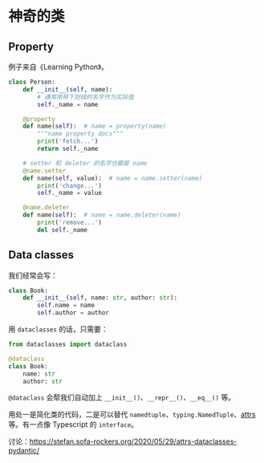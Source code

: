 # 神奇的类

## Property

例子来自《Learning Python》。

```python
class Person:
    def __init__(self, name):
        # 通常用带下划线的名字作为实际值
        self._name = name

    @property
    def name(self):  # name = property(name)
        """name property docs"""
        print('fetch...')
        return self._name

    # setter 和 deleter 的名字也都是 name
    @name.setter
    def name(self, value):  # name = name.setter(name)
        print('change...')
        self._name = value

    @name.deleter
    def name(self):  # name = name.deleter(name)
        print('remove...')
        del self._name
```

## Data classes

我们经常会写：

```python
class Book:
    def __init__(self, name: str, author: str):
        self.name = name
        self.author = author
```

用 `dataclasses` 的话，只需要：

```python
from dataclasses import dataclass

@dataclass
class Book:
    name: str
    author: str
```

`@dataclass` 会帮我们自动加上 `__init__()`、`__repr__()`、`__eq__()` 等。

用处一是简化类的代码，二是可以替代 `namedtuple`、`typing.NamedTuple`、[attrs](https://www.attrs.org/en/stable/) 等。有一点像 Typescript 的 `interface`。

讨论：<https://stefan.sofa-rockers.org/2020/05/29/attrs-dataclasses-pydantic/>